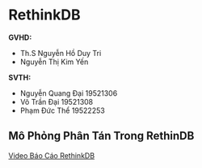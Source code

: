 # RethinkDB

**GVHD:** 
- Th.S Nguyễn Hồ Duy Tri
- Nguyễn Thị Kim Yến

**SVTH:**
- Nguyễn Quang Đại 19521306
- Võ Trần Đại 19521308
- Phạm Đức Thể 19522253

## Mô Phỏng Phân Tán Trong RethinDB

[Video Báo Cáo RethinkDB](https://youtu.be/FKVnZStrMbE)
